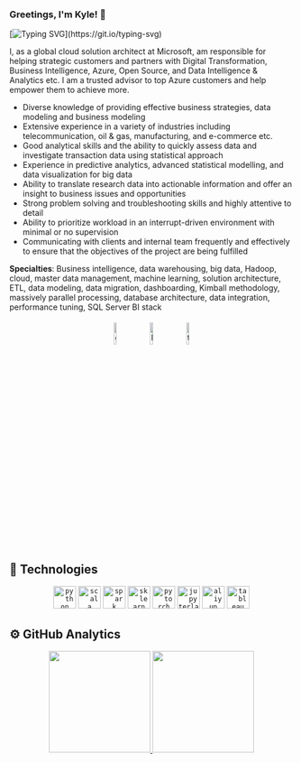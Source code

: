 <!-- Greeting -->
### Greetings, I'm Kyle! 👋

<!--
**korkridake/korkridake** is a ✨ _special_ ✨ repository because its `README.md` (this file) appears on your GitHub profile.

Here are some ideas to get you started:

- 🔭 I’m currently working on ...
- 🌱 I’m currently learning ...
- 👯 I’m looking to collaborate on ...
- 🤔 I’m looking for help with ...
- 💬 Ask me about ...
- 📫 How to reach me: ...
- 😄 Pronouns: ...
- ⚡ Fun fact: ...


Credit goes to:
- [WarenGonzaga/WarenGonzaga: Personal README](https://github.com/WarenGonzaga/WarenGonzaga)
- [imakash3011 (Akash Patel)](https://github.com/imakash3011)
- [iahsanujunda (Izzuddin Ahsanujunda)](https://github.com/iahsanujunda)
-->

<!-- Introduction -->
[![Typing SVG](https://readme-typing-svg.herokuapp.com?font=comfortaa&color=016EEA&size=24&width=500&lines=Global+Cloud+Solution+Architect;Open-Source+Developer+Advocate;Data+Scientist;and+Lifelong+Learner!;Nice+to+meet+you...)](https://git.io/typing-svg)

I, as a global cloud solution architect at Microsoft, am responsible for helping strategic customers and partners with Digital Transformation, Business Intelligence, Azure, Open Source, and Data Intelligence & Analytics etc. I am a trusted advisor to top Azure customers and help empower them to achieve more. 

* Diverse knowledge of providing effective business strategies, data modeling and business modeling
* Extensive experience in a variety of industries including telecommunication, oil & gas, manufacturing, and e-commerce etc.
* Good analytical skills and the ability to quickly assess data and investigate transaction data using statistical approach
* Experience in predictive analytics, advanced statistical modelling, and data visualization for big data
* Ability to translate research data into actionable information and offer an insight to business issues and opportunities
* Strong problem solving and troubleshooting skills and highly attentive to detail
* Ability to prioritize workload in an interrupt-driven environment with minimal or no supervision
* Communicating with clients and internal team frequently and effectively to ensure that the objectives of the project are being fulfilled

**Specialties**: Business intelligence, data warehousing, big data, Hadoop, cloud, master data management, machine learning, solution architecture, ETL, data modeling, data migration, dashboarding, Kimball methodology, massively parallel processing, database architecture, data integration, performance tuning, SQL Server BI stack

<p align="center">
	<a href="https://github.com/korkridake"><img alt="github" width="10%" style="padding:5px" src="https://img.icons8.com/clouds/100/000000/github.png"/></a>
	<a href="https://www.linkedin.com/in/korkridakepan/"><img alt="linkedin" width="10%" style="padding:5px" src="https://img.icons8.com/clouds/100/000000/linkedin.png"/></a>
	<a href="https://twitter.com/k_akepan"><img alt="twitter" width="10%" style="padding:5px" src="https://img.icons8.com/clouds/100/000000/twitter.png"/></a>
</p>

<!-- Technologies -->
## :wrench: Technologies
<p align="center">
  <code><a href="https://www.python.org/"><img height="40" src="https://upload.wikimedia.org/wikipedia/commons/thumb/c/c3/Python-logo-notext.svg/1200px-Python-logo-notext.svg.png" alt="python logo" /></a></code>
  <code><a href="https://www.scala-lang.org/"><img height="40" src="https://seeklogo.com/images/S/scala-logo-8570724313-seeklogo.com.png" alt="scala logo" /></a></code>
  <code><a href="https://spark.apache.org/"><img height="40" src="https://upload.wikimedia.org/wikipedia/commons/thumb/f/f3/Apache_Spark_logo.svg/1200px-Apache_Spark_logo.svg.png" alt="spark logo" /></a></code>
  <code><a href="https://scikit-learn.org/"><img height="40" src="https://upload.wikimedia.org/wikipedia/commons/thumb/0/05/Scikit_learn_logo_small.svg/1280px-Scikit_learn_logo_small.svg.png" alt="sklearn logo" /></a></a></code>
  <code><a href="https://pytorch.org/"><img height="40" src="https://upload.wikimedia.org/wikipedia/commons/thumb/1/10/PyTorch_logo_icon.svg/1200px-PyTorch_logo_icon.svg.png" alt="pytorch logo" /></a></code>
  <code><a href="https://jupyter.org/"><img height="40" src="https://upload.wikimedia.org/wikipedia/commons/thumb/3/38/Jupyter_logo.svg/1200px-Jupyter_logo.svg.png" alt="jupyterlab logo" /></a></code>
  <code><a href="https://www.alibabacloud.com/product/maxcompute"><img height="40" src="https://avatars.githubusercontent.com/u/941070?s=280&v=4" alt="aliyun logo" /></a></code>
  <code><a href="https://www.tableau.com/"><img height="40" src="https://cdn.worldvectorlogo.com/logos/tableau-software.svg" alt="tableau logo" /></a></code>
</p>

<!-- GitHub Analytics -->
## ⚙️ GitHub Analytics
<p align="center">
<a href="https://github.com/korkridake">
  <img height="180em" src="https://github-readme-stats-eight-theta.vercel.app/api?username=korkridake&show_icons=true&theme=algolia&include_all_commits=true&count_private=true"/>
  <img height="180em" src="https://github-readme-stats-eight-theta.vercel.app/api/top-langs/?username=korkridake&layout=compact&langs_count=8&theme=algolia"/>
</a>
</p>
